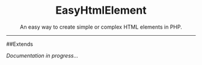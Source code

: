 <h1 align="center">EasyHtmlElement</h1>

<p align="center">An easy way to create simple or complex HTML elements in PHP.</p>

---

##Extends

_Documentation in progress..._
